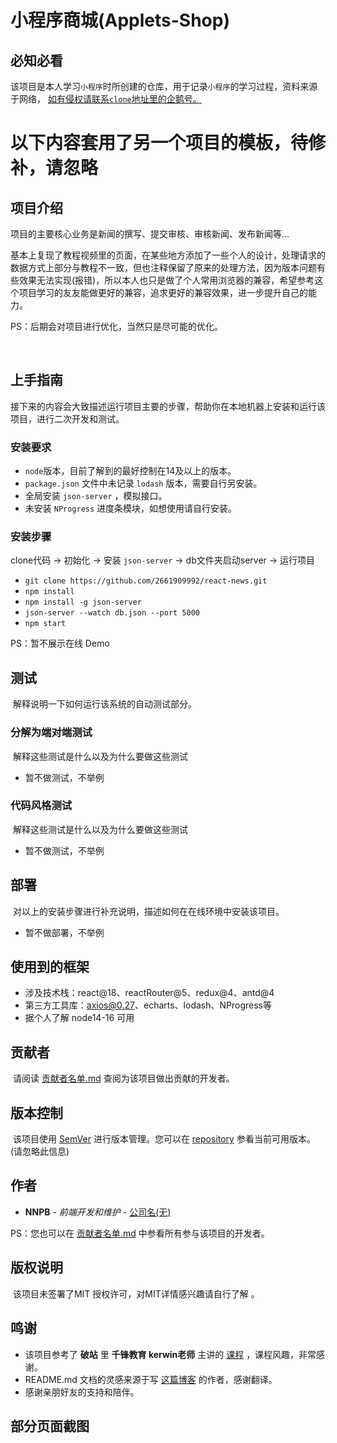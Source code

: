 # 小程序商城(Applets-Shop)

## 必知必看

​	该项目是本人学习`小程序`时所创建的仓库，用于记录`小程序`的学习过程，资料来源于网络， <u>如有侵权请联系`clone`地址里的企鹅号。</u>

# 以下内容套用了另一个项目的模板，待修补，请忽略
## 项目介绍

​	项目的主要核心业务是新闻的撰写、提交审核、审核新闻、发布新闻等...

​	基本上复现了教程视频里的页面，在某些地方添加了一些个人的设计，处理请求的数据方式上部分与教程不一致，但也注释保留了原来的处理方法，因为版本问题有些效果无法实现(报错)，所以本人也只是做了个人常用浏览器的兼容，希望参考这个项目学习的友友能做更好的兼容，追求更好的兼容效果，进一步提升自己的能力。

PS：后期会对项目进行优化，当然只是尽可能的优化。

​	

## 上手指南

​	接下来的内容会大致描述运行项目主要的步骤，帮助你在本地机器上安装和运行该项目，进行二次开发和测试。

### 安装要求

- `node`版本，目前了解到的最好控制在14及以上的版本。
- `package.json` 文件中未记录 `lodash` 版本，需要自行另安装。
- 全局安装 `json-server` ，模拟接口。
- 未安装 `NProgress` 进度条模块，如想使用请自行安装。

### 安装步骤

clone代码  ->  初始化  ->  安装 `json-server`  ->  db文件夹启动server  ->  运行项目

- `git clone https://github.com/2661909992/react-news.git`
- `npm install`
- `npm install -g json-server`
- `json-server --watch db.json --port 5000`
- `npm start`

PS：暂不展示在线 Demo

## 测试

​	解释说明一下如何运行该系统的自动测试部分。

### 分解为端对端测试

​	解释这些测试是什么以及为什么要做这些测试

- 暂不做测试，不举例

### 代码风格测试

​	解释这些测试是什么以及为什么要做这些测试

- 暂不做测试，不举例

## 部署

​	对以上的安装步骤进行补充说明，描述如何在在线环境中安装该项目。

- 暂不做部署，不举例

## 使用到的框架

* 涉及技术栈：react@18、reactRouter@5、redux@4、antd@4
* 第三方工具库：axios@0.27、echarts、lodash、NProgress等
* 据个人了解 node14-16 可用

## 贡献者

​	请阅读 [贡献者名单.md](https://github.com/2661909992/react-news/edit/main/README.md) 查阅为该项目做出贡献的开发者。

## 版本控制

​	该项目使用 [SemVer](http://semver.org/) 进行版本管理。您可以在 [repository](https://github.com/your/project/tags) 参看当前可用版本。(请忽略此信息)

## 作者

* **NNPB** - *前端开发和维护* - [公司名(无)](https://github.com/PurpleBooth)

PS：您也可以在 [贡献者名单.md](https://github.com/2661909992/react-news/edit/main/README.md) 中参看所有参与该项目的开发者。

## 版权说明

​	该项目未签署了MIT 授权许可，对MIT详情感兴趣请自行了解 。

## 鸣谢

* 该项目参考了 **破站**  里 **千锋教育 kerwin老师** 主讲的 [课程](https://www.bilibili.com/video/BV1dP4y1c7qd?p=152&vd_source=dd831bffe2fbc3e5e70e5aabbee73fe4) ，课程风趣，非常感谢。
* README.md 文档的灵感来源于写 [这篇博客](https://blog.csdn.net/shiyanlou_chenshi/article/details/86623534) 的作者，感谢翻译。
* 感谢亲朋好友的支持和陪伴。

## 部分页面截图
